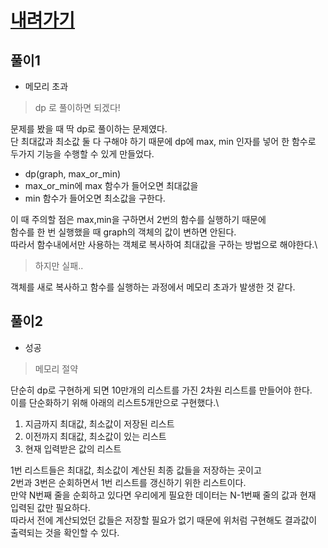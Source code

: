 # [내려가기](https://www.acmicpc.net/problem/2096)

## 풀이1
- 메모리 초과

> dp 로 풀이하면 되겠다!

문제를 봤을 때 딱 dp로 풀이하는 문제였다.\
단 최대값과 최소값 둘 다 구해야 하기 때문에 dp에 max, min 인자를 넣어 한 함수로 두가지 기능을 수행할 수 있게 만들었다.
- dp(graph, max_or_min)
- max_or_min에 max 함수가 들어오면 최대값을
- min 함수가 들어오면 최소값을 구한다.

이 때 주의할 점은 max,min을 구하면서 2번의 함수를 실행하기 때문에\
함수를 한 번 실행했을 때 graph의 객체의 값이 변하면 안된다.\
따라서 함수내에서만 사용하는 객체로 복사하여 최대값을 구하는 방법으로 해야한다.\
> 하지만 실패..

객체를 새로 복사하고 함수를 실행하는 과정에서 메모리 초과가 발생한 것 같다.

## 풀이2
- 성공

> 메모리 절약

단순히 dp로 구현하게 되면 10만개의 리스트를 가진 2차원 리스트를 만들어야 한다.\
이를 단순화하기 위해 아래의 리스트5개만으로 구현했다.\
1. 지금까지 최대값, 최소값이 저장된 리스트
2. 이전까지 최대값, 최소값이 있는 리스트
3. 현재 입력받은 값의 리스트

1번 리스트들은 최대값, 최소값이 계산된 최종 값들을 저장하는 곳이고\
2번과 3번은 순회하면서 1번 리스트를 갱신하기 위한 리스트이다.\
만약 N번째 줄을 순회하고 있다면 우리에게 필요한 데이터는 N-1번째 줄의 값과 현재 입력된 값만 필요하다.\
따라서 전에 계산되었던 값들은 저장할 필요가 없기 때문에 위처럼 구현해도 결과값이 출력되는 것을 확인할 수 있다.